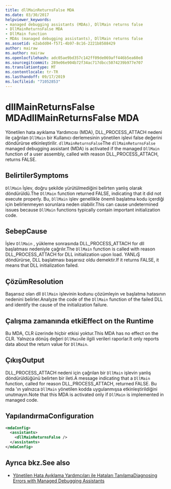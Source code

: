 ```yaml
---
title: dllMainReturnsFalse MDA
ms.date: 03/30/2017
helpviewer_keywords:
- managed debugging assistants (MDAs), DllMain returns false
- DllMainReturnsFalse MDA
- DllMain function
- MDAs (managed debugging assistants), DllMain returns false
ms.assetid: e2abdd04-f571-4b97-8c16-2221b8588429
author: mairaw
ms.author: mairaw
ms.openlocfilehash: adc05ae9bd357c142ff09de069aff446b5ea60e8
ms.sourcegitcommit: 289e06e904b72f34ac717dbcc5074239b977e707
ms.translationtype: MT
ms.contentlocale: tr-TR
ms.lasthandoff: 09/17/2019
ms.locfileid: "71052853"
---
```

# <a name="dllmainreturnsfalse-mda"></a><span data-ttu-id="eb083-102">dllMainReturnsFalse MDA</span><span class="sxs-lookup"><span data-stu-id="eb083-102">dllMainReturnsFalse MDA</span></span>
<span data-ttu-id="eb083-103">Yönetilen hata ayıklama Yardımcısı (MDA), DLL_PROCESS_ATTACH nedeni ile çağrılan `DllMain` bir Kullanıcı derlemesinin yönetilen işlevi false değerini döndürürse etkinleştirilir. `dllMainReturnsFalse`</span><span class="sxs-lookup"><span data-stu-id="eb083-103">The `dllMainReturnsFalse` managed debugging assistant (MDA) is activated if the managed `DllMain` function of a user assembly, called with reason DLL_PROCESS_ATTACH, returns FALSE.</span></span>  
  
## <a name="symptoms"></a><span data-ttu-id="eb083-104">Belirtiler</span><span class="sxs-lookup"><span data-stu-id="eb083-104">Symptoms</span></span>  
 <span data-ttu-id="eb083-105">`DllMain` İşlev, doğru şekilde yürütülmediğini belirten yanlış olarak döndürüldü.</span><span class="sxs-lookup"><span data-stu-id="eb083-105">The `DllMain` function returned FALSE, indicating that it did not execute properly.</span></span> <span data-ttu-id="eb083-106">Bu, `DllMain` işlev genellikle önemli başlatma kodu içerdiği için belirlenmeyen sorunlara neden olabilir.</span><span class="sxs-lookup"><span data-stu-id="eb083-106">This can cause undetermined issues because `DllMain` functions typically contain important initialization code.</span></span>  
  
## <a name="cause"></a><span data-ttu-id="eb083-107">Sebep</span><span class="sxs-lookup"><span data-stu-id="eb083-107">Cause</span></span>  
 <span data-ttu-id="eb083-108">İşlev `DllMain` , yükleme sonrasında DLL_PROCESS_ATTACH for dll başlatması nedeniyle çağrılır.</span><span class="sxs-lookup"><span data-stu-id="eb083-108">The `DllMain` function is called with reason DLL_PROCESS_ATTACH for DLL initialization upon load.</span></span> <span data-ttu-id="eb083-109">YANLıŞ döndürürse, DLL başlatması başarısız oldu demektir.</span><span class="sxs-lookup"><span data-stu-id="eb083-109">If it returns FALSE, it means that DLL initialization failed.</span></span>  
  
## <a name="resolution"></a><span data-ttu-id="eb083-110">Çözüm</span><span class="sxs-lookup"><span data-stu-id="eb083-110">Resolution</span></span>  
 <span data-ttu-id="eb083-111">Başarısız olan dll `DllMain` işlevinin kodunu çözümleyin ve başlatma hatasının nedenini belirler.</span><span class="sxs-lookup"><span data-stu-id="eb083-111">Analyze the code of the `DllMain` function of the failed DLL and identify the cause of the initialization failure.</span></span>  
  
## <a name="effect-on-the-runtime"></a><span data-ttu-id="eb083-112">Çalışma zamanında etki</span><span class="sxs-lookup"><span data-stu-id="eb083-112">Effect on the Runtime</span></span>  
 <span data-ttu-id="eb083-113">Bu MDA, CLR üzerinde hiçbir etkisi yoktur.</span><span class="sxs-lookup"><span data-stu-id="eb083-113">This MDA has no effect on the CLR.</span></span> <span data-ttu-id="eb083-114">Yalnızca dönüş değeri `DllMain`ile ilgili verileri raporlar.</span><span class="sxs-lookup"><span data-stu-id="eb083-114">It only reports data about the return value for `DllMain`.</span></span>  
  
## <a name="output"></a><span data-ttu-id="eb083-115">Çıkış</span><span class="sxs-lookup"><span data-stu-id="eb083-115">Output</span></span>  
 <span data-ttu-id="eb083-116">DLL_PROCESS_ATTACH nedeni için çağrılan bir `DllMain` işlevin yanlış döndürüldüğünü belirten bir ileti.</span><span class="sxs-lookup"><span data-stu-id="eb083-116">A message indicating that a `DllMain` function, called for reason DLL_PROCESS_ATTACH, returned FALSE.</span></span> <span data-ttu-id="eb083-117">Bu mda 'ın yalnızca `DllMain` yönetilen kodda uygulanmışsa etkinleştirildiğini unutmayın.</span><span class="sxs-lookup"><span data-stu-id="eb083-117">Note that this MDA is activated only if `DllMain` is implemented in managed code.</span></span>  
  
## <a name="configuration"></a><span data-ttu-id="eb083-118">Yapılandırma</span><span class="sxs-lookup"><span data-stu-id="eb083-118">Configuration</span></span>  
  
```xml  
<mdaConfig>  
  <assistants>  
    <dllMainReturnsFalse />  
  </assistants>  
</mdaConfig>  
```  
  
## <a name="see-also"></a><span data-ttu-id="eb083-119">Ayrıca bkz.</span><span class="sxs-lookup"><span data-stu-id="eb083-119">See also</span></span>

- [<span data-ttu-id="eb083-120">Yönetilen Hata Ayıklama Yardımcıları ile Hataları Tanılama</span><span class="sxs-lookup"><span data-stu-id="eb083-120">Diagnosing Errors with Managed Debugging Assistants</span></span>](diagnosing-errors-with-managed-debugging-assistants.md)
